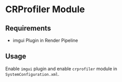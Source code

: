 # CRProfiler Module

## Requirements
- imgui Plugin in Render Pipeline



## Usage
Enable `imgui` plugin and enable `crprofiler` module in `SystemConfiguration.xml`.
